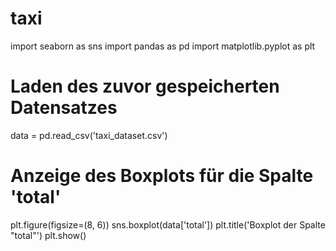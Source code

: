 # taxi
import seaborn as sns
import pandas as pd
import matplotlib.pyplot as plt

# Laden des zuvor gespeicherten Datensatzes
data = pd.read_csv('taxi_dataset.csv')

# Anzeige des Boxplots für die Spalte 'total'
plt.figure(figsize=(8, 6))
sns.boxplot(data['total'])
plt.title('Boxplot der Spalte "total"')
plt.show()
